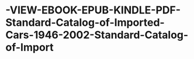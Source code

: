 # -VIEW-EBOOK-EPUB-KINDLE-PDF-Standard-Catalog-of-Imported-Cars-1946-2002-Standard-Catalog-of-Import